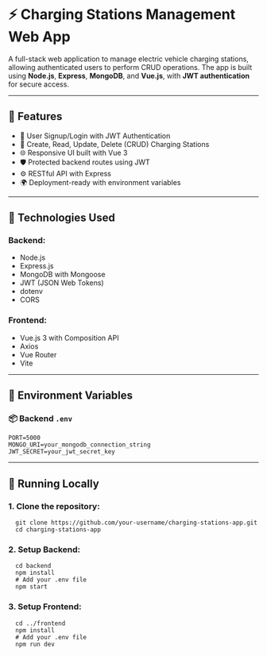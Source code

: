 # ⚡ Charging Stations Management Web App

A full-stack web application to manage electric vehicle charging stations, allowing authenticated users to perform CRUD operations. The app is built using **Node.js**, **Express**, **MongoDB**, and **Vue.js**, with **JWT authentication** for secure access.

---

## 🚀 Features

- 🔐 User Signup/Login with JWT Authentication
- 📄 Create, Read, Update, Delete (CRUD) Charging Stations
- 🌐 Responsive UI built with Vue 3
- 🛡️ Protected backend routes using JWT
- ⚙️ RESTful API with Express
- 🌍 Deployment-ready with environment variables

---

## 🔧 Technologies Used

### Backend:
- Node.js
- Express.js
- MongoDB with Mongoose
- JWT (JSON Web Tokens)
- dotenv
- CORS

### Frontend:
- Vue.js 3 with Composition API
- Axios
- Vue Router
- Vite

---

## 🔑 Environment Variables

### 📦 Backend `.env`
    PORT=5000
    MONGO_URI=your_mongodb_connection_string
    JWT_SECRET=your_jwt_secret_key
-----

## 🧪 Running Locally
### 1. Clone the repository:
      git clone https://github.com/your-username/charging-stations-app.git
      cd charging-stations-app

### 2. Setup Backend:
      cd backend
      npm install
      # Add your .env file
      npm start

### 3. Setup Frontend:
      cd ../frontend
      npm install
      # Add your .env file
      npm run dev


